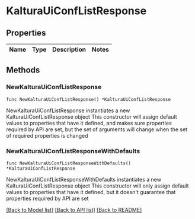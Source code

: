 # KalturaUiConfListResponse

## Properties

Name | Type | Description | Notes
------------ | ------------- | ------------- | -------------

## Methods

### NewKalturaUiConfListResponse

`func NewKalturaUiConfListResponse() *KalturaUiConfListResponse`

NewKalturaUiConfListResponse instantiates a new KalturaUiConfListResponse object
This constructor will assign default values to properties that have it defined,
and makes sure properties required by API are set, but the set of arguments
will change when the set of required properties is changed

### NewKalturaUiConfListResponseWithDefaults

`func NewKalturaUiConfListResponseWithDefaults() *KalturaUiConfListResponse`

NewKalturaUiConfListResponseWithDefaults instantiates a new KalturaUiConfListResponse object
This constructor will only assign default values to properties that have it defined,
but it doesn't guarantee that properties required by API are set


[[Back to Model list]](../README.md#documentation-for-models) [[Back to API list]](../README.md#documentation-for-api-endpoints) [[Back to README]](../README.md)


